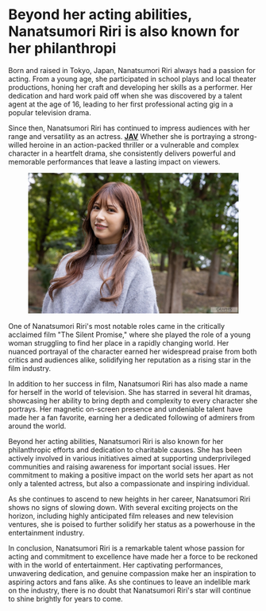 # Beyond her acting abilities, Nanatsumori Riri is also known for her philanthropi

Born and raised in Tokyo, Japan, Nanatsumori Riri always had a passion for acting. From a young age, she participated in school plays and local theater productions, honing her craft and developing her skills as a performer. Her dedication and hard work paid off when she was discovered by a talent agent at the age of 16, leading to her first professional acting gig in a popular television drama.

Since then, Nanatsumori Riri has continued to impress audiences with her range and versatility as an actress. [**JAV**](https://javhee.com/) Whether she is portraying a strong-willed heroine in an action-packed thriller or a vulnerable and complex character in a heartfelt drama, she consistently delivers powerful and memorable performances that leave a lasting impact on viewers.

<figure><img src=".gitbook/assets/gra_riri-n_001 (1).jpg" alt=""><figcaption></figcaption></figure>

One of Nanatsumori Riri's most notable roles came in the critically acclaimed film "The Silent Promise," where she played the role of a young woman struggling to find her place in a rapidly changing world. Her nuanced portrayal of the character earned her widespread praise from both critics and audiences alike, solidifying her reputation as a rising star in the film industry.&#x20;

In addition to her success in film, Nanatsumori Riri has also made a name for herself in the world of television. She has starred in several hit dramas, showcasing her ability to bring depth and complexity to every character she portrays. Her magnetic on-screen presence and undeniable talent have made her a fan favorite, earning her a dedicated following of admirers from around the world.&#x20;

Beyond her acting abilities, Nanatsumori Riri is also known for her philanthropic efforts and dedication to charitable causes. She has been actively involved in various initiatives aimed at supporting underprivileged communities and raising awareness for important social issues. Her commitment to making a positive impact on the world sets her apart as not only a talented actress, but also a compassionate and inspiring individual.&#x20;

As she continues to ascend to new heights in her career, Nanatsumori Riri shows no signs of slowing down. With several exciting projects on the horizon, including highly anticipated film releases and new television ventures, she is poised to further solidify her status as a powerhouse in the entertainment industry.

In conclusion, Nanatsumori Riri is a remarkable talent whose passion for acting and commitment to excellence have made her a force to be reckoned with in the world of entertainment. Her captivating performances, unwavering dedication, and genuine compassion make her an inspiration to aspiring actors and fans alike. As she continues to leave an indelible mark on the industry, there is no doubt that Nanatsumori Riri's star will continue to shine brightly for years to come.
